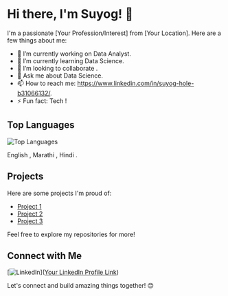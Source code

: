 
# Hi there, I'm Suyog! 👋

I'm a passionate [Your Profession/Interest] from [Your Location]. Here are a few things about me:

- 🔭 I’m currently working on Data Analyst.
- 🌱 I’m currently learning Data Science.
- 👯 I’m looking to collaborate .
- 💬 Ask me about Data Science.
- 📫 How to reach me: https://www.linkedin.com/in/suyog-hole-b31066132/.
- ⚡ Fun fact: Tech ! 


## Top Languages
![Top Languages](https://github-readme-stats.vercel.app/api/top-langs/?username=yourusername&layout=compact&theme=radical)

English  , Marathi , Hindi .

## Projects

Here are some projects I'm proud of:

- [Project 1](https://github.com/suyog56/Chronic-Kidney-Disease-)
- [Project 2](https://github.com/suyog56/Bank-Data-Classification-)
- [Project 3](https://github.com/suyog56/POWER-BI-COMPUTER-HARDWARE)

Feel free to explore my repositories for more!

## Connect with Me

[![LinkedIn](https://img.shields.io/badge/LinkedIn-Connect-blue)]([Your LinkedIn Profile Link](https://www.linkedin.com/in/suyog-hole-b31066132/))

Let's connect and build amazing things together! 😊
